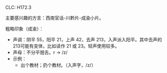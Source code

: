 CLC: H172.3

主要感兴趣的方言：西南官话-川黔片-成渝小片。

粗略印象（成渝）：

- 声调：阴平 55，阳平 21，上声 42，去声 213，入声派入阳平。其中去声的 213可能有变体，比如读作 21 或 23。轻声使用较多。
- 声母：不分平翘舌。r -> /z/
- 示例：
    - 出个教材；扔个教材。（入声字，/z/）
